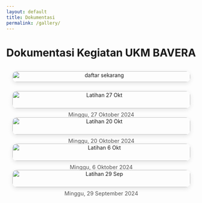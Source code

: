 ```yaml
---
layout: default
title: Dokumentasi
permalink: /gallery/
---
```


<style>
.gallery-grid {
  display: grid;
  grid-template-columns: repeat(auto-fit, minmax(250px, 1fr));
  gap: 1.5rem;
  margin: 2rem auto;
  max-width: 1100px;
  padding: 0 1rem;
}

.gallery-item {
  text-align: center;
}

.gallery-item img {
  width: 100%;
  height: auto;
  border-radius: 12px;
  box-shadow: 0 4px 12px rgba(0, 0, 0, 0.1);
}

.gallery-caption {
  margin-top: 0.5rem;
  font-size: 0.9rem;
  color: #555;
}
</style>
# Dokumentasi Kegiatan UKM BAVERA

<div class="gallery-grid">

  <div class="gallery-item">
    <img src="/web-bavera/assets/join.jpg" alt="daftar sekarang">
    <div class="gallery-caption"></div>
  </div>

  <div class="gallery-item">
    <img src="/assets/images/gallery/latihan-27okt.jpg" alt="Latihan 27 Okt">
    <div class="gallery-caption">Minggu, 27 Oktober 2024</div>
  </div>

  <div class="gallery-item">
    <img src="/assets/images/gallery/latihan-20okt.jpg" alt="Latihan 20 Okt">
    <div class="gallery-caption">Minggu, 20 Oktober 2024</div>
  </div>

  <div class="gallery-item">
    <img src="/assets/images/gallery/latihan-6okt.jpg" alt="Latihan 6 Okt">
    <div class="gallery-caption">Minggu, 6 Oktober 2024</div>
  </div>

  <div class="gallery-item">
    <img src="/assets/images/gallery/latihan-29sep.jpg" alt="Latihan 29 Sep">
    <div class="gallery-caption">Minggu, 29 September 2024</div>
  </div>

</div>
